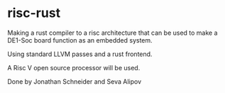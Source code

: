 # risc-rust

Making a rust compiler to a risc architecture that can
be used to make a DE1-Soc board function as an embedded system.

Using standard LLVM passes and a rust frontend.

A Risc V open source processor will be used.

Done by Jonathan Schneider and Seva Alipov